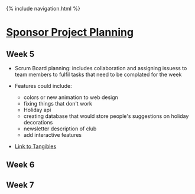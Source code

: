{% include navigation.html %}
 
# [Sponsor Project Planning](https://github.com/GavinYWu/kylies-disciples2)
 
## Week 5
- Scrum Board planning: includes collaboration and assigning issuess to team members to fulfil tasks that need to be complated for the week
- Features could include: 
  - colors or new animation to web design
  - fixing things that don't work 
  - Holiday api 
  - creating database that would store people's suggestions on holiday decorations 
  - newsletter description of club
  - add interactive features 


- [Link to Tangibles](https://github.com/GavinYWu/kylies-disciples2/issues/7#issue-1209094038)





## Week 6





## Week 7







